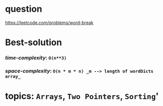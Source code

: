 # question
https://leetcode.com/problems/word-break

# **Best-solution**

### _time-complexity_: `O(n**3)`
### _space-complexity_: `O(n * m * n) _m --> length of wordDicts array_`



# topics: `Arrays`, `Two Pointers`, `Sorting`'
